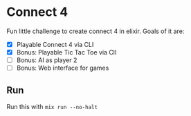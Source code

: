 # Connect 4

Fun little challenge to create connect 4 in elixir. Goals of it are:

- [x] Playable Connect 4 via CLI
- [x] Bonus: Playable Tic Tac Toe via ClI
- [ ] Bonus: AI as player 2
- [ ] Bonus: Web interface for games

## Run

Run this with `mix run --no-halt`
